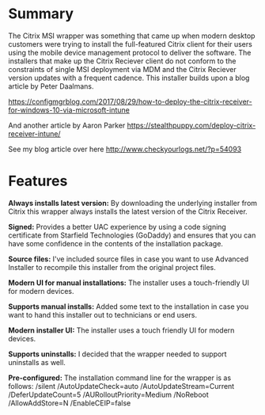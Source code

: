 # Summary
The Citrix MSI wrapper was something that came up when modern desktop customers were trying to install the full-featured Citrix client for their users using the mobile device management protocol to deliver the software. The installers that make up the Citrix Reciever client do not conform to the constraints of single MSI deployment via MDM and the Citrix Reciever version updates with a frequent cadence. This installer builds upon a blog article by Peter Daalmans.

https://configmgrblog.com/2017/08/29/how-to-deploy-the-citrix-receiver-for-windows-10-via-microsoft-intune

And another article by Aaron Parker
https://stealthpuppy.com/deploy-citrix-receiver-intune/

See my blog article over here
http://www.checkyourlogs.net/?p=54093

# Features

**Always installs latest version:**
By downloading the underlying installer from Citrix this wrapper always installs the latest version of the Citrix Receiver.

**Signed:**
Provides a better UAC experience by using a code signing certificate from Starfield Technologies (GoDaddy) and ensures that you can have some confidence in the contents of the installation package.

**Source files:**
I've included source files in case you want to use Advanced Installer to recompile this installer from the original project files.

**Modern UI for manual installations:**
The installer uses a touch-friendly UI for modern devices.

**Supports manual installs:**
Added some text to the installation in case you want to hand this installer out to technicians or end users.

**Modern installer UI:**
The installer uses a touch friendly UI for modern devices.

**Supports uninstalls:**
I decided that the wrapper needed to support uninstalls as well.

**Pre-configured:**
The installation command line for the wrapper is as follows:
/silent /AutoUpdateCheck=auto /AutoUpdateStream=Current /DeferUpdateCount=5 /AURolloutPriority=Medium /NoReboot /AllowAddStore=N /EnableCEIP=false
